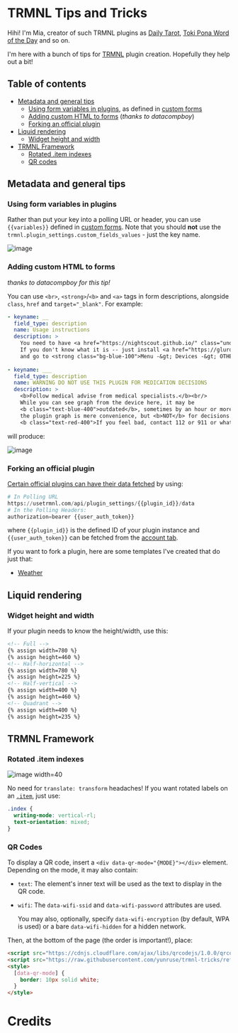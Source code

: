 # TRMNL Tips and Tricks

Hihi! I'm Mia, creator of such TRMNL plugins as [Daily Tarot](https://usetrmnl.com/recipes/35833/install), [Toki Pona Word of the Day](https://usetrmnl.com/recipes/36529/install) and so on.

I'm here with a bunch of tips for [TRMNL](https://usetrmnl.com) plugin creation. Hopefully they help out a bit!

## Table of contents

- [Metadata and general tips](#metadata-and-general-tips)
  - [Using form variables in plugins](#using-form-variables-in-plugins), as defined in [custom forms](https://help.usetrmnl.com/en/articles/10513740-custom-plugin-form-builder)
  - [Adding custom HTML to forms](#adding-custom-html-to-forms) (_thanks to datacompboy_)
  - [Forking an official plugin](#forking-an-official-plugin)
- [Liquid rendering](#liquid-rendering)
  - [Widget height and width](#widget-height-and-width)
- [TRMNL Framework](#trmnl-framework)
  - [Rotated .item indexes](#rotated-item-indexes)
  - [QR codes](#qr-codes)

## Metadata and general tips

### Using form variables in plugins
Rather than put your key into a polling URL or header, you can use `{{variables}}`
defined in [custom forms](https://help.usetrmnl.com/en/articles/10513740-custom-plugin-form-builder).
Note that you should **not** use the `trmnl.plugin_settings.custom_fields_values` - just the key name.

![image](https://gist.github.com/user-attachments/assets/d69defcf-a1bf-4108-9880-7ff4a3d138b7)


### Adding custom HTML to forms
_thanks to datacompboy for this tip!_

You can use `<br>`, `<strong>`/`<b>` and `<a>` tags in form descriptions, alongside `class`, `href` and `target="_blank"`. For example:

```yml
- keyname: __
  field_type: description
  name: Usage instructions
  description: >
    You need to have <a href="https://nightscout.github.io/" class="underline">Nightscout-compatible</a> server.<br/>
    If you don't know what it is -- just install <a href="https://gluroo.com/" class="underline">Gluroo</a> app on your phone,<br/>
    and go to <strong class="bg-blue-100">Menu -&gt; Devices -&gt; OTHER tab</strong> to find your Nightscout URL and API secret.
    
- keyname: ___
  field_type: description
  name: WARNING DO NOT USE THIS PLUGIN FOR MEDICATION DECISIONS
  description: >
    <b>Follow medical advise from medical specialists.</b><br/>
    While you can see graph from the device here, it may be
    <b class="text-blue-400">outdated</b>, sometimes by an hour or more;
    the plugin graph is mere convenience, but <b>NOT</b> for decisions.<br />
    <b class="text-red-400">If you feel bad, contact 112 or 911 or whatever your emergency number is!</b>
```

will produce:

![image](https://gist.github.com/user-attachments/assets/49098a37-4bdc-438f-9b20-a6fd7fae61cf)

### Forking an official plugin

[Certain official plugins can have their data fetched](https://docs.usetrmnl.com/go/private-api/fetch-plugin-content) by using:

```python
# In Polling URL
https://usetrmnl.com/api/plugin_settings/{{plugin_id}}/data
# In the Polling Headers:
authorization=bearer {{user_auth_token}}
```
where `{{plugin_id}}` is the defined ID of your plugin instance and `{{user_auth_token}}` can be fetched from the [account tab](https://usetrmnl.com/account).

If you want to fork a plugin, here are some templates I've created that do just that:
- [Weather](https://cdn.discordapp.com/attachments/1344003578947440711/1362525097075937400/weather_plugin_fork.zip?ex=6802b5e1&is=68016461&hm=f46dec20d737837cca5b40c97d27c0dc6c8a0bdbac339596375884afbf7dba90&)
<!-- - [Stocks]() -->
<!-- - [Calendar]() -->

## Liquid rendering

### Widget height and width

If your plugin needs to know the height/width, use this:

```html
<!-- Full -->
{% assign width=780 %}
{% assign height=460 %}
<!-- Half-horizontal -->
{% assign width=780 %}
{% assign height=225 %}
<!-- Half-vertical -->
{% assign width=400 %}
{% assign height=460 %}
<!-- Quadrant -->
{% assign width=400 %}
{% assign height=235 %}
```

## TRMNL Framework

### Rotated .item indexes

![image width=40](https://gist.github.com/user-attachments/assets/4e8eb4cc-2099-4279-ab09-ea8c9308c7a2)

No need for `translate: transform` headaches! If you want rotated labels on an [`.item`](https://usetrmnl.com/framework/item), just use:

```css
.index {
  writing-mode: vertical-rl;
  text-orientation: mixed;
}
```

### QR Codes

To display a QR code, insert a `<div data-qr-mode="{MODE}"></div>` element. Depending on the mode, it may also contain:

- `text`: The element's inner text will be used as the text to display in the QR code.
- `wifi`: The `data-wifi-ssid` and `data-wifi-password` attributes are used.
  
  You may also, optionally, specify `data-wifi-encryption` (by default, WPA is used) or a bare `data-wifi-hidden` for a hidden network.

Then, at the bottom of the page (the order is important!), place:

```html
<script src="https://cdnjs.cloudflare.com/ajax/libs/qrcodejs/1.0.0/qrcode.min.js" integrity="sha512-CNgIRecGo7nphbeZ04Sc13ka07paqdeTu0WR1IM4kNcpmBAUSHSQX0FslNhTDadL4O5SAGapGt4FodqL8My0mA==" crossorigin="anonymous" referrerpolicy="no-referrer"></script>
<script src="https://raw.githubusercontent.com/yunruse/trmnl-tricks/refs/heads/main/QR.js"></script>
<style>
  [data-qr-mode] {
    border: 10px solid white;
  }
</style>
```



# Credits